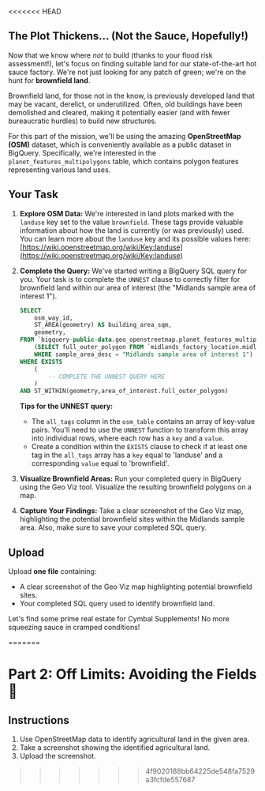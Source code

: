 <<<<<<< HEAD
## The Plot Thickens... (Not the Sauce, Hopefully!)

Now that we know where *not* to build (thanks to your flood risk assessment!), let's focus on finding suitable land for our state-of-the-art hot sauce factory. We're not just looking for any patch of green; we're on the hunt for **brownfield land**.

Brownfield land, for those not in the know, is previously developed land that may be vacant, derelict, or underutilized. Often, old buildings have been demolished and cleared, making it potentially easier (and with fewer bureaucratic hurdles) to build new structures.

For this part of the mission, we'll be using the amazing **OpenStreetMap (OSM)** dataset, which is conveniently available as a public dataset in BigQuery. Specifically, we're interested in the `planet_features_multipolygons` table, which contains polygon features representing various land uses.

## Your Task

1.  **Explore OSM Data:** We're interested in land plots marked with the `landuse` key set to the value `brownfield`. These tags provide valuable information about how the land is currently (or was previously) used. You can learn more about the `landuse` key and its possible values here: [https://wiki.openstreetmap.org/wiki/Key:landuse](https://wiki.openstreetmap.org/wiki/Key:landuse)

2.  **Complete the Query:** We've started writing a BigQuery SQL query for you. Your task is to complete the `UNNEST` clause to correctly filter for brownfield land within our area of interest (the "Midlands sample area of interest 1").

    ```sql
    SELECT
        osm_way_id,
        ST_AREA(geometry) AS building_area_sqm,
        geometry,
    FROM `bigquery-public-data.geo_openstreetmap.planet_features_multipolygons` AS osm_table,
        (SELECT full_outer_polygon FROM `midlands_factory_location.midlands_areas_of_interest`
        WHERE sample_area_desc = "Midlands sample area of interest 1") AS area_of_interest
    WHERE EXISTS
        (
            -- COMPLETE THE UNNEST QUERY HERE
        )
    AND ST_WITHIN(geometry,area_of_interest.full_outer_polygon)
    ```

    **Tips for the UNNEST query:**

    * The `all_tags` column in the `osm_table` contains an array of key-value pairs. You'll need to use the `UNNEST` function to transform this array into individual rows, where each row has a `key` and a `value`.
    * Create a condition within the `EXISTS` clause to check if at least one tag in the `all_tags` array has a `key` equal to 'landuse' and a corresponding `value` equal to 'brownfield'.

3.  **Visualize Brownfield Areas:** Run your completed query in BigQuery using the Geo Viz tool. Visualize the resulting brownfield polygons on a map.

4.  **Capture Your Findings:** Take a clear screenshot of the Geo Viz map, highlighting the potential brownfield sites within the Midlands sample area. Also, make sure to save your completed SQL query.

## Upload

Upload **one file** containing:

* A clear screenshot of the Geo Viz map highlighting potential brownfield sites.
* Your completed SQL query used to identify brownfield land.

Let's find some prime real estate for Cymbal Supplements! No more squeezing sauce in cramped conditions!


=======
# Part 2: Off Limits: Avoiding the Fields 🌾

## Instructions

1.  Use OpenStreetMap data to identify agricultural land in the given area.
2.  Take a screenshot showing the identified agricultural land.
3.  Upload the screenshot.
>>>>>>> 4f9020188bb64225de548fa7529a3fcfde557687
